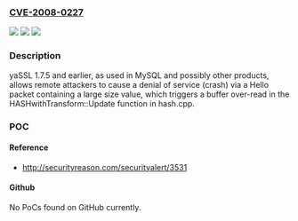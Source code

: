 ### [CVE-2008-0227](https://cve.mitre.org/cgi-bin/cvename.cgi?name=CVE-2008-0227)
![](https://img.shields.io/static/v1?label=Product&message=n%2Fa&color=blue)
![](https://img.shields.io/static/v1?label=Version&message=n%2Fa&color=blue)
![](https://img.shields.io/static/v1?label=Vulnerability&message=n%2Fa&color=brighgreen)

### Description

yaSSL 1.7.5 and earlier, as used in MySQL and possibly other products, allows remote attackers to cause a denial of service (crash) via a Hello packet containing a large size value, which triggers a buffer over-read in the HASHwithTransform::Update function in hash.cpp.

### POC

#### Reference
- http://securityreason.com/securityalert/3531

#### Github
No PoCs found on GitHub currently.

